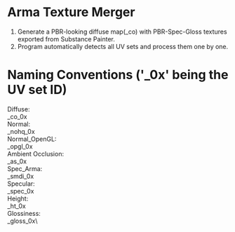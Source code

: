 # Arma Texture Merger
1. Generate a PBR-looking diffuse map(_co) with PBR-Spec-Gloss textures exported from Substance Painter.
2. Program automatically detects all UV sets and process them one by one.

# Naming Conventions ('_0x' being the UV set ID)
Diffuse:<br           />       _co_0x\
Normal:<br            />       _nohq_0x\
Normal_OpenGL:<br     />       _opgl_0x\
Ambient Occlusion:<br />       _as_0x\
Spec_Arma:<br         />       _smdi_0x\
Specular:<br          />       _spec_0x\
Height:<br            />       _ht_0x\
Glossiness:<br        />       _gloss_0x\
